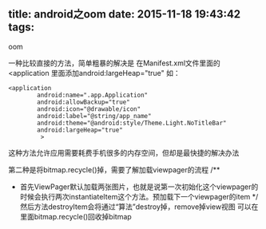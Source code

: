 title: android之oom
date: 2015-11-18 19:43:42
tags:
---
oom

一种比较直接的方法，简单粗暴的解决是
在Manifest.xml文件里面的<application  里面添加android:largeHeap="true"
如：
```
<application
        android:name=".app.Application"
        android:allowBackup="true"
        android:icon="@drawable/icon"
        android:label="@string/app_name"
        android:theme="@android:style/Theme.Light.NoTitleBar"
        android:largeHeap="true"
         >
```
这种方法允许应用需要耗费手机很多的内存空间，但却是最快捷的解决办法

第二种是将bitmap.recycle()掉，需要了解加载viewpager的流程
/**
* 首先ViewPager默认加载两张图片，也就是说第一次初始化这个viewpager的时候会执行两次instantiateItem这个方法。预加载下一个viewpager的item
 */
然后方法destroyItem会将通过“算法”destroy掉，remove掉view视图
可以在里面bitmap.recycle()回收掉bitmap